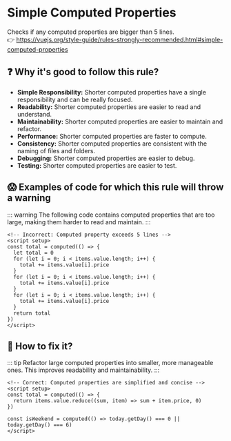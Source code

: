 # Simple Computed Properties

Checks if any computed properties are bigger than 5 lines. &nbsp;&nbsp;<br />
👉 https://vuejs.org/style-guide/rules-strongly-recommended.html#simple-computed-properties

## ❓ Why it's good to follow this rule?

- **Simple Responsibility:** Shorter computed properties have a single responsibility and can be really focused.
- **Readability:** Shorter computed properties are easier to read and understand.
- **Maintainability:** Shorter computed properties are easier to maintain and refactor.
- **Performance:** Shorter computed properties are faster to compute.
- **Consistency:** Shorter computed properties are consistent with the naming of files and folders.
- **Debugging:** Shorter computed properties are easier to debug.
- **Testing:** Shorter computed properties are easier to test.

## 😱 Examples of code for which this rule will throw a warning

::: warning
The following code contains computed properties that are too large, making them harder to read and maintain.
:::

```vue{5-13}
<!-- Incorrect: Computed property exceeds 5 lines -->
<script setup>
const total = computed(() => {
  let total = 0
  for (let i = 0; i < items.value.length; i++) {
    total += items.value[i].price
  }
  for (let i = 0; i < items.value.length; i++) {
    total += items.value[i].price
  }
  for (let i = 0; i < items.value.length; i++) {
    total += items.value[i].price
  }
  return total
})
</script>
```

## 🤩 How to fix it?

::: tip
Refactor large computed properties into smaller, more manageable ones. This improves readability and maintainability.
:::

```vue{4}
<!-- Correct: Computed properties are simplified and concise -->
<script setup>
const total = computed(() => {
  return items.value.reduce((sum, item) => sum + item.price, 0)
})

const isWeekend = computed(() => today.getDay() === 0 || today.getDay() === 6)
</script>
```
